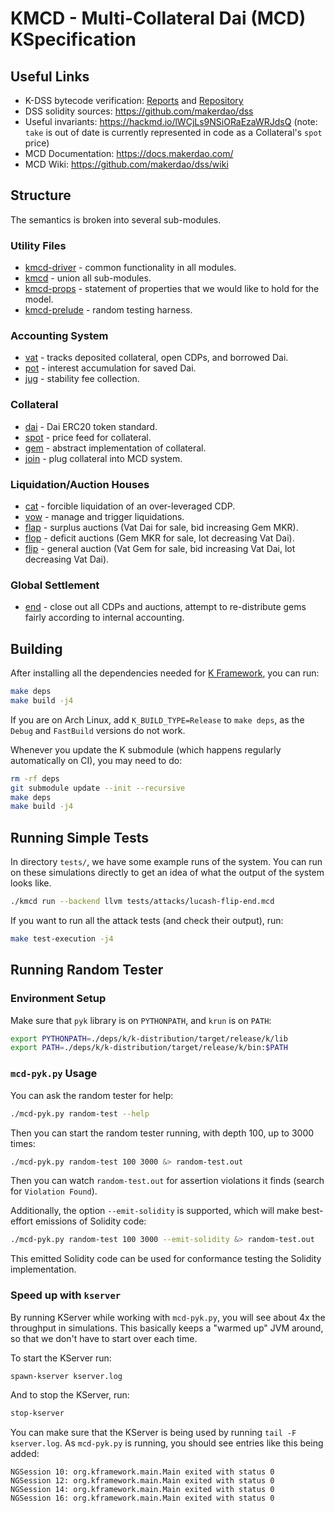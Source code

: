 KMCD - Multi-Collateral Dai (MCD) KSpecification
====================================================

Useful Links
------------

-   K-DSS bytecode verification: [Reports](https://reports.makerfoundation.com/k-dss/) and [Repository](https://github.com/makerdao/k-dss)
-   DSS solidity sources: <https://github.com/makerdao/dss>
-   Useful invariants: <https://hackmd.io/lWCjLs9NSiORaEzaWRJdsQ> (note: `take` is out of date is currently represented in code as a Collateral's `spot` price)
-   MCD Documentation: <https://docs.makerdao.com/>
-   MCD Wiki: <https://github.com/makerdao/dss/wiki>

Structure
---------

The semantics is broken into several sub-modules.

### Utility Files

-   [kmcd-driver](kmcd-driver.md) - common functionality in all modules.
-   [kmcd](kmcd.md) - union all sub-modules.
-   [kmcd-props](kmcd-props.md) - statement of properties that we would like to hold for the model.
-   [kmcd-prelude](kmcd-prelude.md) - random testing harness.

### Accounting System

-   [vat](vat.md) - tracks deposited collateral, open CDPs, and borrowed Dai.
-   [pot](pot.md) - interest accumulation for saved Dai.
-   [jug](jug.md) - stability fee collection.

### Collateral

-   [dai](dai.md) - Dai ERC20 token standard.
-   [spot](spot.md) - price feed for collateral.
-   [gem](gem.md) - abstract implementation of collateral.
-   [join](join.md) - plug collateral into MCD system.

### Liquidation/Auction Houses

-   [cat](cat.md) - forcible liquidation of an over-leveraged CDP.
-   [vow](vow.md) - manage and trigger liquidations.
-   [flap](flap.md) - surplus auctions (Vat Dai for sale, bid increasing Gem MKR).
-   [flop](flop.md) - deficit auctions (Gem MKR for sale, lot decreasing Vat Dai).
-   [flip](flip.md) - general auction (Vat Gem for sale, bid increasing Vat Dai, lot decreasing Vat Dai).

### Global Settlement

-   [end](end.md) - close out all CDPs and auctions, attempt to re-distribute gems fairly according to internal accounting.

Building
--------

After installing all the dependencies needed for [K Framework](https://github.com/kframework/k), you can run:

```sh
make deps
make build -j4
```

If you are on Arch Linux, add `K_BUILD_TYPE=Release` to `make deps`, as the `Debug` and `FastBuild` versions do not work.

Whenever you update the K submodule (which happens regularly automatically on CI), you may need to do:

```sh
rm -rf deps
git submodule update --init --recursive
make deps
make build -j4
```

Running Simple Tests
--------------------

In directory `tests/`, we have some example runs of the system.
You can run on these simulations directly to get an idea of what the output of the system looks like.

```sh
./kmcd run --backend llvm tests/attacks/lucash-flip-end.mcd
```

If you want to run all the attack tests (and check their output), run:

```sh
make test-execution -j4
```

Running Random Tester
---------------------

### Environment Setup

Make sure that `pyk` library is on `PYTHONPATH`, and `krun` is on `PATH`:

```sh
export PYTHONPATH=./deps/k/k-distribution/target/release/k/lib
export PATH=./deps/k/k-distribution/target/release/k/bin:$PATH
```

### `mcd-pyk.py` Usage

You can ask the random tester for help:

```sh
./mcd-pyk.py random-test --help
```

Then you can start the random tester running, with depth 100, up to 3000 times:

```sh
./mcd-pyk.py random-test 100 3000 &> random-test.out
```

Then you can watch `random-test.out` for assertion violations it finds (search for `Violation Found`).

Additionally, the option `--emit-solidity` is supported, which will make best-effort emissions of Solidity code:

```sh
./mcd-pyk.py random-test 100 3000 --emit-solidity &> random-test.out
```

This emitted Solidity code can be used for conformance testing the Solidity implementation.

### Speed up with `kserver`

By running KServer while working with `mcd-pyk.py`, you will see about 4x the throughput in simulations.
This basically keeps a "warmed up" JVM around, so that we don't have to start over each time.

To start the KServer run:

```sh
spawn-kserver kserver.log
```

And to stop the KServer, run:

```sh
stop-kserver
```

You can make sure that the KServer is being used by running `tail -F kserver.log`.
As `mcd-pyk.py` is running, you should see entries like this being added:

```kserver.log
NGSession 10: org.kframework.main.Main exited with status 0
NGSession 12: org.kframework.main.Main exited with status 0
NGSession 14: org.kframework.main.Main exited with status 0
NGSession 16: org.kframework.main.Main exited with status 0
```
